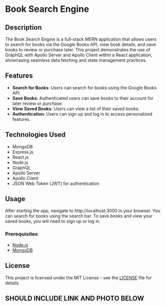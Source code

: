 # Book Search Engine

## Description

The Book Search Engine is a full-stack MERN application that allows users to search for books via the Google Books API, view book details, and save books to review or purchase later. This project demonstrates the use of GraphQL with Apollo Server and Apollo Client within a React application, showcasing seamless data fetching and state management practices.

## Features

- **Search for Books**: Users can search for books using the Google Books API.
- **Save Books**: Authenticated users can save books to their account for later review or purchase.
- **View Saved Books**: Users can view a list of their saved books.
- **Authentication**: Users can sign up and log in to access personalized features.

## Technologies Used

- MongoDB
- Express.js
- React.js
- Node.js
- GraphQL
- Apollo Server
- Apollo Client
- JSON Web Token (JWT) for authentication


## Usage

After starting the app, navigate to http://localhost:3000 in your browser. You can search for books using the search bar. To save books and view your saved books, you will need to sign up or log in.

### Prerequisites

- [Node.js](https://nodejs.org/en/download/)
- [MongoDB](https://www.mongodb.com/try/download/community)

## License

This project is licensed under the MIT License - see the [LICENSE](LICENSE) file for details.

## SHOULD INCLUDE LINK AND PHOTO BELOW